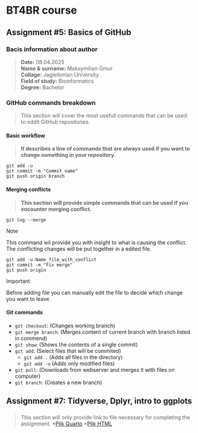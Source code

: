 # BT4BR course

## Assignment #5: Basics of GitHub

### Bacis information about author

>**Date:** 08.04.2025<br>
>**Name & surname:** Maksymilian Gmur<br>
>**Collage:** Jagiellonian University<br>
>**Field of study:** Bioinformatics<br>
>**Degree:** Bachelor<br>

### GitHub commands breakdown
>This section will cover the most usefull commands that can be used to eddit GitHub repositories.
#### Basic workflow
>**It describes a line of commands that are always used if you want to change something in your repository.**<br> 
```
git add -u
git commit -m "Commit name"
git push origin branch
```
#### Merging conflicts 
>**This section will provide simple commands that can be used if you encounter merging conflict.**
```
git log --merge
```
>[!NOTE]
>This command wil provide you with insight to  what is causing the conflict.
>The conflicting changes will be put together in a edited file.
```
git add -u Name_file_with_conflict
git commit -m "Fix merge"
git push origin
```
>[!IMPORTANT]
>Before adding file you can manually edit the file to decide which change you want to leave
#### Git commands
- `git checkout`: (Changes working branch)
- `git merge branch`: (Merges content of current branch with branch listed in commend)
- `git show`: (Shows the contents of a single commit)
- `git add`: (Select files that will be commited)
	- `git add .` (Adds all files in the directory)
	- `git add -u` (Adds only modified files)
- `git pull`: (Downloads from webserver and merges it with files on computer)
- `git branch`: (Creates a new branch)

## Assignment #7:  Tidyverse, Dplyr, intro to ggplots
### 
>This section will only provide link to file necessary for completing the assignment.
*[Plik Quarto](Assignment_7.qmd)
*[Plik HTML](Assignment_7.html)
